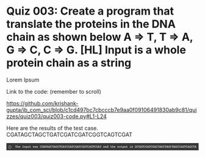 # Quiz 003: Create a program that translate the proteins in the DNA chain as shown below A => T, T => A, G => C, C => G. [HL]  Input is a whole protein chain as a string

Lorem Ipsum

Link to the code: (remember to scroll)

https://github.com/krishank-gupta/ib_com_sci/blob/c1cd497bc7cbcccb7e9aa0f09106491830ab9c81/quizzes/quiz003/quiz003-code.py#L1-L24


Here are the results of the test case. CGATAGCTAGCTGATCGATCGATCGGTCAGTCGAT

![quiz003-results](./quiz003-results.png)
